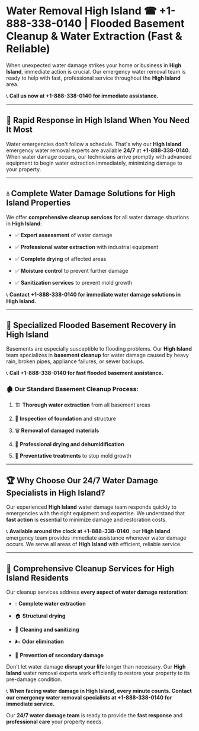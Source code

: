 # Water Removal High Island ☎ +1-888-338-0140 | Flooded Basement Cleanup & Water Extraction (Fast & Reliable)

When unexpected water damage strikes your home or business in **High Island**, immediate action is crucial. Our emergency water removal team is ready to help with fast, professional service throughout the **High Island** area. 

📞 **Call us now at +1-888-338-0140 for immediate assistance.**
---
## 🚀 Rapid Response in High Island When You Need It Most
Water emergencies don't follow a schedule. That's why our **High Island** emergency water removal experts are available **24/7** at **+1-888-338-0140**. When water damage occurs, our technicians arrive promptly with advanced equipment to begin water extraction immediately, minimizing damage to your property.
---
## 💧 Complete Water Damage Solutions for High Island Properties
We offer **comprehensive cleanup services** for all water damage situations in **High Island**:
- ✅ **Expert assessment** of water damage  
- ✅ **Professional water extraction** with industrial equipment  
- ✅ **Complete drying** of affected areas  
- ✅ **Moisture control** to prevent further damage  
- ✅ **Sanitization services** to prevent mold growth  
📞 **Contact +1-888-338-0140 for immediate water damage solutions in High Island.**
---
## 🌊 Specialized Flooded Basement Recovery in High Island
Basements are especially susceptible to flooding problems. Our **High Island** team specializes in **basement cleanup** for water damage caused by heavy rain, broken pipes, appliance failures, or sewer backups. 
📞 **Call +1-888-338-0140 for fast flooded basement assistance.**
### 🏚️ Our Standard Basement Cleanup Process:
1. 🏗️ **Thorough water extraction** from all basement areas  
2. 🔎 **Inspection of foundation** and structure  
3. 🗑️ **Removal of damaged materials**  
4. 💨 **Professional drying and dehumidification**  
5. 🚫 **Preventative treatments** to stop mold growth  
---
## 🏆 Why Choose Our 24/7 Water Damage Specialists in High Island?
Our experienced **High Island** water damage team responds quickly to emergencies with the right equipment and expertise. We understand that **fast action** is essential to minimize damage and restoration costs.
📞 **Available around the clock at +1-888-338-0140**, our **High Island** emergency team provides immediate assistance whenever water damage occurs. We serve all areas of **High Island** with efficient, reliable service.
---
## 🧹 Comprehensive Cleanup Services for High Island Residents
Our cleanup services address **every aspect of water damage restoration**:
- 💧 **Complete water extraction**  
- 🏠 **Structural drying**  
- 🧼 **Cleaning and sanitizing**  
- 🌬️ **Odor elimination**  
- 🚫 **Prevention of secondary damage**  
Don't let water damage **disrupt your life** longer than necessary. Our **High Island** water removal experts work efficiently to restore your property to its pre-damage condition.
📞 **When facing water damage in High Island, every minute counts. Contact our emergency water removal specialists at +1-888-338-0140 for immediate service.**
Our **24/7 water damage team** is ready to provide the **fast response** and **professional care** your property needs.

